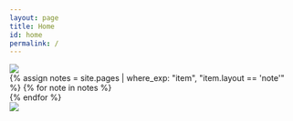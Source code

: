 ```yaml
---
layout: page
title: Home
id: home
permalink: /
---
```


<div class="dn db-l w-75 pv4 center tc">

 <img src="{{ site.baseurl }}/assets/alan-world.png"/>

</div>


<div class="w-100 ph3-ns">
  <div class="cf ph2-ns">
    {% assign notes = site.pages | where_exp: "item", "item.layout == 'note'" %}
    {% for note in notes %}
      <article class="fl w-100 w-50-m w-third-l pa2">
        <!-- Preview card content here -->
      </article>
    {% endfor %}
  </div>
</div>


<!-- Mobile SVG-->
<div class="dn-l w-100 ph2 pv3 center tc">

 <img src="{{ site.baseurl }}/assets/alan-world-mobile.png"/>

 </div>